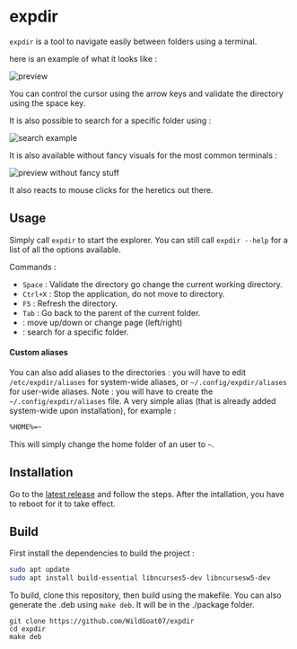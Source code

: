 # expdir

`expdir` is a tool to navigate easily between folders using a terminal.

here is an example of what it looks like :

![preview](https://user-images.githubusercontent.com/30344403/116106735-ace4d700-a6b2-11eb-9a63-45c26be16fdf.png)

You can control the cursor using the arrow keys and validate the directory using the space key.

It is also possible to search for a specific folder using :

![search example](https://user-images.githubusercontent.com/30344403/116106953-ddc50c00-a6b2-11eb-8cea-bd1c4b9bf857.png)

It is also available without fancy visuals for the most common terminals :

![preview without fancy stuff](https://user-images.githubusercontent.com/30344403/116107155-11079b00-a6b3-11eb-965b-09123ce7a168.png)

It also reacts to mouse clicks for the heretics out there.

## Usage

Simply call `expdir` to start the explorer. You can still call `expdir --help` for a list of all the options available.

Commands :
- `Space` : Validate the directory go change the current working directory.
- `Ctrl+X` : Stop the application, do not move to directory.
- `F5` : Refresh the directory.
- `Tab` : Go back to the parent of the current folder.
- <arrow key> : move up/down or change page (left/right)
- <any letter> : search for a specific folder.

#### Custom aliases

You can also add aliases to the directories : you will have to edit `/etc/expdir/aliases` for system-wide aliases, or `~/.config/expdir/aliases` for user-wide aliases. Note : you will have to create the `~/.config/expdir/aliases` file.
A very simple alias (that is already added system-wide upon installation), for example :
```sh
%HOME%=~
```

This will simply change the home folder of an user to `~`.

## Installation

Go to the [latest release](https://github.com/WildGoat07/expdir/releases/latest) and follow the steps.
After the intallation, you have to reboot for it to take effect.

## Build

First install the dependencies to build the project :
```sh
sudo apt update
sudo apt install build-essential libncurses5-dev libncursesw5-dev
```
To build, clone this repository, then build using the makefile.
You can also generate the .deb using `make deb`. It will be in the ./package folder.
```
git clone https://github.com/WildGoat07/expdir
cd expdir
make deb
```
